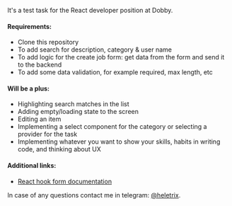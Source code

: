 It's a test task for the React developer position at Dobby.

#### Requirements:
- Clone this repository
- To add search for description, category & user name
- To add logic for the create job form: get data from the form and send it to the backend
- To add some data validation, for example required, max length, etc

#### Will be a plus:
- Highlighting search matches in the list
- Adding empty/loading state to the screen
- Editing an item
- Implementing a select component for the category or selecting a provider for the task
- Implementing whatever you want to show your skills, habits in writing code, and thinking about UX

#### Additional links:
- [React hook form documentation](https://react-hook-form.com/)

In case of any questions contact me in telegram: [@heletrix](https://t.me/heletrix).
